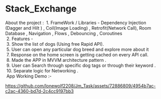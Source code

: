 # Stack_Exchange
About the project :
 1. FrameWork / Libraries - Dependency Injection (Dagger and Hilt ) , Coil(Image Loading) , Retrofit(Network Call), Room Database , Navigation , Flows , Debouncing , Coroutines <br>
 2. Features - <br>
 3. Show the list of dogs  (Using free Rapid API). <br>
 5. User can open any particular dog breed and explore more about it <br>
 7. Response on the home screen is getting cached on every API call.<br>
 8. Made the APP in MVVM architecture pattern .<br>
 9. User can Search through specific dog tags or through their keyword . <br>
 10. Separate logic for Networking .<br>
 App Working Demo :-<br>

https://github.com/lonewolf2208/Jm_Task/assets/72886809/4954b7ac-c2ac-4360-bd7d-2c4cc9197bb3

